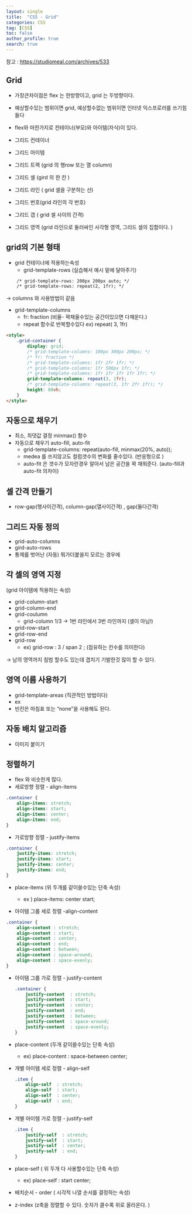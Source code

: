 ```yaml
---
layout: single
title:  "CSS - Grid"
categories: CSS
tag: [CSS]
toc: false
author_profile: true
search: true
---
```


참고 : https://studiomeal.com/archives/533

## Grid

- 가장큰차이점은 flex 는 한방향이고, grid 는 두방향이다.
- 예상할수있는 범위이면 grid, 예상할수없는 범위이면 인터넷 익스프로러를 쓰기힘들다
- flex와 마찬가지로 컨테이너(부모)와 아이템(자식)이 있다.

- 그리드 컨테이너
- 그리드 아이템
- 그리드 트랙 (grid 의 행row 또는 열 column)
- 그리드 셀 (gird 의 한 칸 )
- 그리드 라인 ( grid 셀을 구분하는 선)
- 그리드 번호(grid 라인의 각 번호)
- 그리드 갭 ( grid 셀 사이의 간격)
- 그리드 영역 (grid 라인으로 둘러싸인 사각형 영역, 그리드 셀의 집합이다. )

## grid의 기본 형태

- grid 컨테이너에 적용하는속성
    - grid-template-rows (실습해서 예시 밑에 달아주기)

```html 
    /* grid-template-rows: 200px 200px auto; */
    /* grid-template-rows: repeat(2, 1fr); */   
```
-> columns 와 사용방법이 같음
- grid-template-columns
    - fr: fraction (비율- 꽉채울수있는 공간이있으면 다채운다.)
    - repeat 함수로 반복할수있다 ex) repeat( 3, 1fr)
```html
<style>
    .grid-container {
        display: grid;
        /* grid-template-columns: 100px 300px 200px; */
        /* fr: fraction */
        /* grid-template-columns: 1fr 2fr 1fr; */
        /* grid-template-columns: 1fr 500px 1fr; */
        /* grid-template-columns: 1fr 1fr 1fr 1fr 1fr; */
        grid-template-columns: repeat(3, 1fr);
        /* grid-template-columns: repeat(3, 1fr 2fr 1fr); */
        height: 80vh;
    }
</style>
```

## 자동으로 채우기
- 최소, 최댓값 결정 minmax() 함수
- 자동으로 채우기 auto-fill, auto-fit
    - grid-template-columns: repeat(auto-fill, minmax(20%, auto));
    - medea 를 쓰지않고도 컬럼갯수의 변화를 줄수있다. (반응형으로 )
    - auto-fit 은 갯수가 모자란경우 알아서 남은 공간을 꽉 채워준다. (auto-fill과 auto-fit 의차이)

## 셀 간격 만들기

- row-gap(행사이간격), column-gap(열사이간격) , gap(둘다간격)


## 그리드 자동 정의

- grid-auto-columns
- gird-auto-rows
- 통제를 벗어난 (자동) 뭐가더붙을지 모르는 경우에


## 각 셀의 영역 지정

(grid 아이템에 적용하는 속성)

- grid-column-start
- grid-column-end
- grid-coulumn
    - grid-column 1/3 → 1번 라인에서 3번 라인까지 (셀이 아님!)
- grid-row-start
- grid-row-end
- grid-row
    - ex) grid-row : 3 / span 2 ; (점유하는 칸수를 의미한다)


→ 남의 영역까지 침범 할수도 있는데 겹치기  기발한것 많이 할 수 있다.

## 영역 이름 사용하기

- grid-template-areas (직관적인 방법이다)
- ex 
- 빈칸은 마침표 또는 “none”을 사용해도 된다.

## 자동 배치 알고리즘

- 이미지 붙이기

## 정렬하기

- flex 와 비슷한게 많다.
- 세로방향 정렬 - align-items  

```css
.container {
	align-items: stretch;
	align-items: start;
	align-items: center;
	align-items: end;
}
```

- 가로방향 정렬 - justify-items 

```css
.container {
	justify-items: stretch;
	justify-items: start;
	justify-items: center;
	justify-items: end;
}
```

- place-items (위 두개를 같이쓸수있는 단축 속성)
    - ex ) place-items: center start;

- 아이템 그룹 세로 정렬 -align-content  

```css
.container {
	align-content : stretch;
	align-content : start;
	align-content : center;
	align-content : end;
	align-content : between;
	align-content : space-around;
	align-content : space-evenly;
}
```

- 아이템 그룹 가로 정렬 - justify-content 
    
    ```css
    .container {
    	justify-content  : stretch;
    	justify-content  : start;
    	justify-content  : center;
    	justify-content  : end;
    	justify-content  : between;
    	justify-content  : space-around;
    	justify-content  : space-evenly;
    }
    ```
    
- place-content (두개 같이쓸수있는 단축 속성)
    - ex) place-content : space-between center;

- 개별 아이템 세로 정렬 - align-self
    
    ```css
    .item {
    	align-self  : stretch;
    	align-self  : start;
    	align-self  : center;
    	align-self  : end;
    }
    
    ```
    
- 개별 아이템 가로 정렬 - justify-self
    
    ```css
    .item {
    	justify-self  : stretch;
    	justify-self  : start;
    	justify-self  : center;
    	justify-self  : end;
    }
    
    ```
    
- place-self ( 위 두개 다 사용할수있는 단축 속성)
    - ex) place-self : start center;
    
- 배치순서 - order ( 시각적 나열 순서를 결정하는 속성)

- z-index (z축을 정렬할 수 있다. 숫자가 클수록 위로 올라온다. )